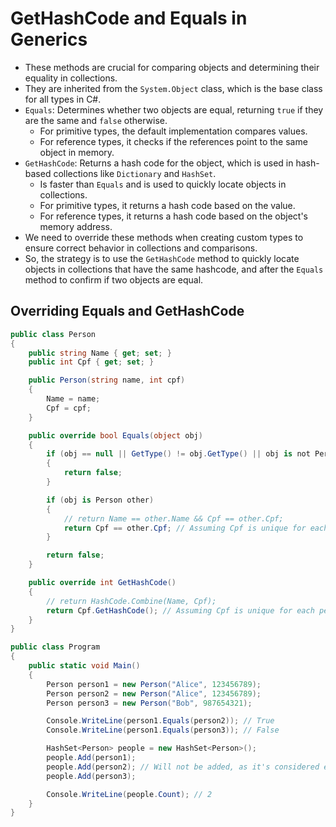 # GetHashCode and Equals in Generics

- These methods are crucial for comparing objects and determining their equality in collections.
- They are inherited from the `System.Object` class, which is the base class for all types in C#.
- `Equals`: Determines whether two objects are equal, returning `true` if they are the same and `false` otherwise.
  - For primitive types, the default implementation compares values.
  - For reference types, it checks if the references point to the same object in memory.
- `GetHashCode`: Returns a hash code for the object, which is used in hash-based collections like `Dictionary` and `HashSet`.
  - Is faster than `Equals` and is used to quickly locate objects in collections.
  - For primitive types, it returns a hash code based on the value.
  - For reference types, it returns a hash code based on the object's memory address.
- We need to override these methods when creating custom types to ensure correct behavior in collections and comparisons.
- So, the strategy is to use the `GetHashCode` method to quickly locate objects in collections that have the same hashcode, and after the `Equals` method to confirm if two objects are equal.

## Overriding Equals and GetHashCode

```csharp
public class Person
{
    public string Name { get; set; }
    public int Cpf { get; set; }

    public Person(string name, int cpf)
    {
        Name = name;
        Cpf = cpf;
    }

    public override bool Equals(object obj)
    {
        if (obj == null || GetType() != obj.GetType() || obj is not Person)
        {
            return false;
        }

        if (obj is Person other)
        {
            // return Name == other.Name && Cpf == other.Cpf;
            return Cpf == other.Cpf; // Assuming Cpf is unique for each person
        }

        return false;
    }

    public override int GetHashCode()
    {
        // return HashCode.Combine(Name, Cpf);
        return Cpf.GetHashCode(); // Assuming Cpf is unique for each person
    }
}

public class Program
{
    public static void Main()
    {
        Person person1 = new Person("Alice", 123456789);
        Person person2 = new Person("Alice", 123456789);
        Person person3 = new Person("Bob", 987654321);

        Console.WriteLine(person1.Equals(person2)); // True
        Console.WriteLine(person1.Equals(person3)); // False

        HashSet<Person> people = new HashSet<Person>();
        people.Add(person1);
        people.Add(person2); // Will not be added, as it's considered equal to person1
        people.Add(person3);

        Console.WriteLine(people.Count); // 2
    }
}
```
